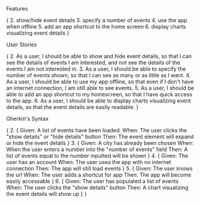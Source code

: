 Features

{
    2. show/hide event details
    3. specify a number of events
    4. use the app when offline
    5. add an app shortcut to the home screen
    6. display charts visualizing event details
}

User Stories

{
    2. As a user, I should be able to show and hide event details, so that I can see the details of events I am interested, and not see the details of the events I am not interested in.
    3. As a user, I should be able to specify the number of events shown, so that I can see as many or as little as I want.
    4. As a user, I should be able to use my app offline, so that even if I don't have an internet connection, I am still able to see events.
    5. As a user, I should be able to add an app shortcut to my homescreen, so that I have quick access to the app.
    6. As a user, I should be able to display charts visualizing event details, so that the event details are easily readable.
}

Gherkin's Syntax

{
    2. { 
        Given: A list of events have been loaded.
        When: The user clicks the "show details" or "hide details" button
        Then: The event element will expand or hide the event details
    }
    3. {
        Given: A city has already been chosen
        When: When the user enters a number into the "number of events" field
        Then: A list of events equal to the number inputted will be shown
    }
    4. {
        Given: The user has an account
        When: The user uses the app with no internet connection
        Then: The app will still load events
    }
    5. {
        Given: The user knows the url
        When: The user adds a shortcut for app
        Then: The app will become easily accessable 
    }
    6. {
        Given: The user has populated a list of events
        When: The user clicks the "show details" button
        Then: A chart visualizing the event details will show up
    }
}
